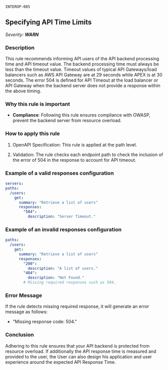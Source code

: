 `INTEROP-005`

## Specifying API Time Limits

_Severity: **WARN**_

### Description

This rule recommends informing API users of the API backend processing time and API timeout value. The backend processing time must always be less than the timeout value. Timeout values of typical API Gateways/load balancers such as AWS API Gateway are at 29 seconds while APEX is at 30 seconds.  The error 504 is defined for API Timeout at the load balancer or API Gateway when the backend server does not provide a response within the above timing.

### Why this rule is important

- **Compliance**: Following this rule ensures compliance with OWASP, prevent the backend server from resource overload.

### How to apply this rule

1. OpenAPI Specification:
   This rule is applied at the path level.

2. Validation:
   The rule checks each endpoint path to check the inclusion of the error of 504 in the response to account for API timeout.

### Example of a valid responses configuration

```yaml
servers:
paths:
  /users:
    get:
      summary: "Retrieve a list of users"
      responses:
        "504":
          description: "Server Timeout."
```

### Example of an invalid responses configuration

```yaml
paths:
  /users:
    get:
      summary: "Retrieve a list of users"
      responses:
        "200":
          description: "A list of users."
        "404":
          description: "Not Found."
        # Missing required responses such as 504.
```

### Error Message

If the rule detects missing required response, it will generate an error message as follows:

- "Missing response code: 504."

### Conclusion

Adhering to this rule ensures that your API backend is protected from resource overload. If additionally the API response time is measured and provided to the user, the User can also design his application and user experience around the expected API Response Time.
